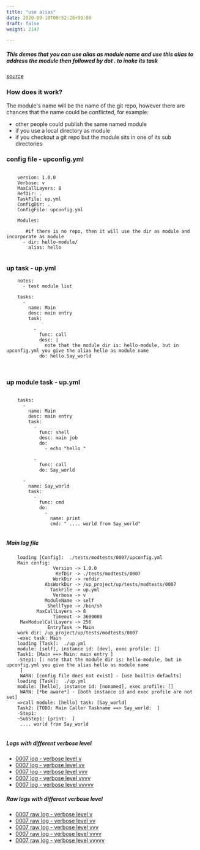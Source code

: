 ```yaml
---
title: "use alias"
date: 2020-09-18T00:52:28+99:00
draft: false
weight: 2147

---
```


##### This demos that you can use alias as module name and use this alias to address the module then followed by dot . to inoke its task


[source](https://github.com/upcmd/up/tree/master/tests/modtests/0007)

### How does it work?


The module's name will be the name of the git repo, however there are chances that the name could be conflicted, for example:
* other people could publish the same named module
* if you use a local directory as module
* if you checkout a git repo but the module sits in one of its sub directories









### config file - upconfig.yml




```
    
    version: 1.0.0
    Verbose: v
    MaxCallLayers: 8
    RefDir: .
    TaskFile: up.yml
    ConfigDir: .
    ConfigFile: upconfig.yml
    
    Modules:
    
       #if there is no repo, then it will use the dir as module and incorporate as module
      - dir: hello-module/
        alias: hello
    
```






### up task - up.yml




```
    notes:
      - test module list
    
    tasks:
      -
        name: Main
        desc: main entry
        task:
    
          -
            func: call
            desc: |
              note that the module dir is: hello-module, but in upconfig.yml you give the alias hello as module name
            do: hello.Say_world
    
    
```






### up module task - up.yml




```
    
    tasks:
      -
        name: Main
        desc: main entry
        task:
          -
            func: shell
            desc: main job
            do:
              - echo "hello "
    
          -
            func: call
            do: Say_world
    
      -
        name: Say_world
        task:
          -
            func: cmd
            do:
              -
                name: print
                cmd: " .... world from Say_world"
    
```








##### Main log file

```
    loading [Config]:  ./tests/modtests/0007/upconfig.yml
    Main config:
                 Version -> 1.0.0
                  RefDir -> ./tests/modtests/0007
                 WorkDir -> refdir
              AbsWorkDir -> /up_project/up/tests/modtests/0007
                TaskFile -> up.yml
                 Verbose -> v
              ModuleName -> self
               ShellType -> /bin/sh
           MaxCallLayers -> 8
                 Timeout -> 3600000
     MaxModuelCallLayers -> 256
               EntryTask -> Main
    work dir: /up_project/up/tests/modtests/0007
    -exec task: Main
    loading [Task]:  ./up.yml
    module: [self], instance id: [dev], exec profile: []
    Task1: [Main ==> Main: main entry ]
    -Step1: [: note that the module dir is: hello-module, but in upconfig.yml you give the alias hello as module name
     ]
     WARN: [config file does not exist] - [use builtin defaults]
    loading [Task]:  ./up.yml
    module: [hello], instance id: [nonamed], exec profile: []
     WARN: [*be aware*] - [both instance id and exec profile are not set]
    =>call module: [hello] task: [Say_world]
    Task2: [TODO: Main Caller Taskname ==> Say_world:  ]
    -Step1:
    ~SubStep1: [print:  ]
     .... world from Say_world
    
```

##### Logs with different verbose level
* [0007 log - verbose level v](../../logs/m0007_v)
* [0007 log - verbose level vv](../../logs/m0007_vv)
* [0007 log - verbose level vvv](../../logs/m0007_vvv)
* [0007 log - verbose level vvvv](../../logs/m0007_vvvv)
* [0007 log - verbose level vvvvv](../../logs/m0007_vvvvv)

##### Raw logs with different verbose level
* [0007 raw log - verbose level v](../../reflogs/m0007_v.log)
* [0007 raw log - verbose level vv](../../reflogs/m0007_vv.log)
* [0007 raw log - verbose level vvv](../../reflogs/m0007_vvv.log)
* [0007 raw log - verbose level vvvv](../../reflogs/m0007_vvvv.log)
* [0007 raw log - verbose level vvvvv](../../reflogs/m0007_vvvvv.log)



